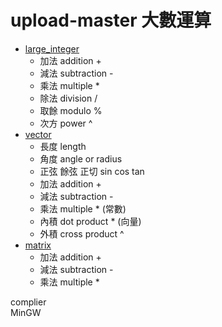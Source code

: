 # upload-master 大數運算

* <a href="https://github.com/clayshaw/upload-master/blob/master/math/big_int/README.md">large_integer</a>
    * 加法 addition +  
    * 減法 subtraction -  
    * 乘法 multiple *  
    * 除法 division /  
    * 取餘 modulo %  
    * 次方 power ^  
* <a href="https://github.com/clayshaw/upload-master/blob/master/math/vector/README.md">vector</a>  
    * 長度 length  
    * 角度 angle or radius  
    * 正弦 餘弦 正切 sin cos tan  
    * 加法 addition +  
    * 減法 subtraction -  
    * 乘法 multiple * (常數)  
    * 內積 dot product * (向量)  
    * 外積 cross product ^  
* <a href="https://github.com/clayshaw/upload-master/blob/master/math/matrix/README.md">matrix</a>
    * 加法 addition +  
    * 減法 subtraction -  
    * 乘法 multiple *  
    
    
complier  
   MinGW
